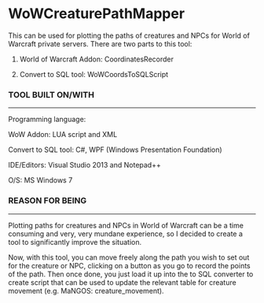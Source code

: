 # WoWCreaturePathMapper
This can be used for plotting the paths of creatures and NPCs for World of Warcraft private servers.
There are two parts to this tool:

1) World of Warcraft Addon: CoordinatesRecorder

2) Convert to SQL tool: WoWCoordsToSQLScript

### TOOL BUILT ON/WITH
---------------
Programming language:

WoW Addon: LUA script and XML

Convert to SQL tool: C#, WPF (Windows Presentation Foundation)

IDE/Editors: Visual Studio 2013 and Notepad++

O/S: MS Windows 7

### REASON FOR BEING
---------------
Plotting paths for creatures and NPCs in World of Warcraft can be a time consuming and very, very mundane experience, 
so I decided to create a tool to significantly improve the situation.

Now, with this tool, you can move freely along the path you wish to set out for the creature or NPC, clicking on a 
button as you go to record the points of the path. Then once done, you just load it up into the to SQL converter to
create script that can be used to update the relevant table for creature movement (e.g. MaNGOS: creature_movement).
